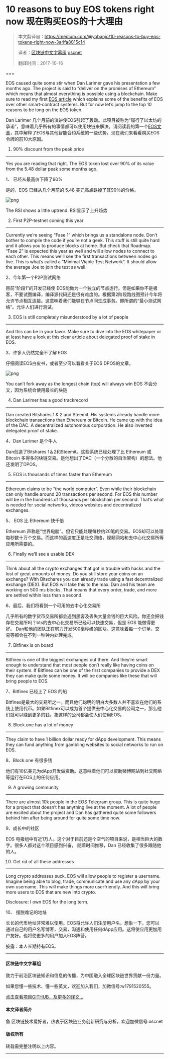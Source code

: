 # 10 reasons to buy EOS tokens right now 现在购买EOS的十大理由

> 本文翻译自：https://medium.com/@yobanjo/10-reasons-to-buy-eos-tokens-right-now-3a4fa8015c14
>
> 译者：[区块链中文字幕组](https://github.com/BlockchainTranslator/EOS) [oscnet](https://github.com/BlockchainTranslator/EOS)
>
> 翻译时间：2017-10-16

===

EOS caused quite some stir when Dan Larimer gave his presentation a few months ago. The project is said to “deliver on the promises of Ethereum” which means that almost everything is possible using a blockchain. Make sure to read my first [EOS article](https://medium.com/@yobanjo/eos-is-nailing-it-almost-100-aafa3f6410f5) which explains some of the benefits of EOS over other smart-contract systems. But for now let’s jump to the top 10 reasons to be long on the EOS token.

Dan Larimer 几个月前的演讲使EOS引起了轰动。此项目被称为“履行了以太坊的承诺”，意味着几乎所有的事情都可以使用块链来解决。请阅读我的第一个[EOS文章](https://medium.com/@yobanjo/eos-is-nailing-it-almost-100-aafa3f6410f5)，其中解释了EOS与其他智能合约系统的一些优势。现在我们来看看购买EOS令牌的前10大原因。


1. 90% discount from the peak price
---

Yes you are reading that right. The EOS token lost over 90% of its value from the 5.48 dollar peak some months ago.

1、 已经从最高价下降了90%


是的，EOS 已经从几个月前的 5.48 美元高点跌掉了其90％的价格。

![png](https://cdn-images-1.medium.com/max/800/1*Y_W_RLPuWHAZ9oZsAOk3Og.png)

The RSI shows a little uptrend. RSI显示了上升趋势

2. First P2P-testnet coming this year
---
Currently we’re seeing “Fase 1” which brings us a standalone node. Don’t bother to compile the code if you’re not a geek. This stuff is still quite hard and it allows you to produce blocks at home. But check that Roadmap. “Fase 2” is expected this year as well and will allow nodes to connect to each other. This means we’ll see the first transactions between nodes go live. This is what’s called a “Minimal Viable Test Network”. It should allow the average Joe to join the test as well.

2、今年第一个P2P测试网络

目前“阶段1”的开发已经使 EOS能做为一个独立的节点运行。但是如果你不是极客，不要试图编译，编译源代码还是很有难度的。根据第2阶段路线图预计今年将允许节点相互连接。这意味着我们能够在节点间生成事务。即所谓的“最小测试网络”。允许人们进行测试。

3. EOS is still completely misunderstood by a lot of people
---
And this can be in your favor. Make sure to dive into the EOS whitepaper or at least have a look at this clear article about delegated proof of stake in EOS.

3、许多人仍然完全不了解 EOS

仔细阅读EOS白皮书，或者至少可以看看关于EOS DPOS的文章。

![png](https://cdn-images-1.medium.com/max/1600/1*SC1m6O_TDMbzmrv8JIcUoQ.png)

You can’t fork away as the longest chain (top) will always win
EOS 不会分叉，因为系统会使用最长的块链

4. Dan Larimer has a good trackrecord
---
Dan created Bitshares 1 & 2 and Steemit. His systems already handle more blockchain transactions than Ethereum or Bitcoin. He came up with the idea of the DAC. A decentralized autonomous corporation. He also invented delegated proof of stake.

4、Dan Larimer 是个牛人

Dan创造了Bitshares 1＆2和Steemit。这些系统已经处理了比 Ethereum 或 Bitcoin 多得多的块链交易。是他想出了DAC（一个分散的自治架构）的想法。他还发明了DPOS。

5. EOS is thousands of times faster than Ethereum
---
Ethereum claims to be “the world computer”. Even while their blockchain can only handle around 20 transactions per second. For EOS this number will be in the hundreds of thousands per blockchain per second. That’s what is needed for social networks, videos websites and decentralized exchanges.

5、 EOS 比 Ethereum 快千倍

Ethereum 声称是“世界电脑”。但它只能处理每秒约20笔的交易。EOS却可以处理每秒数十万个交易。而这样的高速度正是社交网络，视频网站和去中心化交易所等应用所需要的。

6. Finally we’ll see a usable DEX
---
Think about all the crypto exchanges that got in trouble with hacks and the lost of great amounts of money. Do you still store your coins on an exchange? With Bitschares you can already trade using a fast decentralized exchange (DEX). But EOS will take this to the max. Dan and his team are working on 500 ms blocks. That means that every order, trade, and more are settled within less than a second.

6、最后，我们将看到一个可用的去中心化交易所

几乎所有的数字货币交易所都会遇到黑客及丢失大量金钱的巨大风险。你还会把钱存在交易所吗？bts的去中心化交易所已经可以快速交易，但是 EOS 能做得更好。 Dan和他的团队正在努力开发500毫秒级的区块。这意味着每一个订单，交易等都会在不到一秒钟内处理完成。

7. Bitfinex is on board
---
Bitfinex is one of the biggest exchanges out there. And they’re smart enough to understand that most people don’t really like having coins on their system. If Bitfinex can be one of the first companies to provide a DEX they can make quite some money. It will be companies like these that will bring people to EOS.

7、Bitfinex 已经上了 EOS 的船

Bitfinex是最大的交易所之一。而且他们聪明的明白大多数人并不喜欢在他们的系统上使用代币。如果Bitfinex可以成为首个提供去中心化交易的公司之一，那么他们就可以赚到更多的钱。象这样的公司都会使人们使用EOS。

8. Block.one has a lot of money
---
They claim to have 1 billion dollar ready for dApp development. This means they can fund anything from gambling websites to social networks to run on EOS.

8、Block.one 有很多钱

他们有10亿美元为dApp开发做资助。这意味着他们可以资助赌博网站到社交网络等运行在EOS上的任何应用。

9. A growing community
---
There are almost 10k people in the EOS Telegram group. This is quite huge for a project that doesn’t has anything live at the moment. A lot of people are excited about the project and Dan has gathered quite some followers behind him after being around for quite some time now.

9、成长中的社区

EOS 电报组中有近1万人。这个对于目前还是个空气的项目来说，是相当巨大的数字。很多人都对这个项目感到兴奋，
随着时间推移，Dan 已经收集了很多跟随他的人。

10. Get rid of all these addresses
---
Long crypto addresses suck. EOS will allow people to register a username. Imagine being able to blog, trade, communicate and use any dApp by your own username. This will make things more userfriendly. And this will bring more users to EOS that are new into crypto.

Disclosure: I own EOS for the long term.

10、 摆脱难记的地址

长长的代币地址非常难以使用。EOS将允许人们注册用户名。想象一下，您可以通过自己的用户名写博客，交易，沟通和使用任何dApp应用。这将使应用更加用户友好。也将使更多的用户加入EOS阵营。


披露：本人长期持有EOS。


----------------------------------------------------

#### 区块链中文字幕组

致力于前沿区块链知识和信息的传播，为中国融入全球区块链世界贡献一份力量。

如果您懂一些技术、懂一些英文，欢迎加入我们，加微信号:w1791520555。

[点击查看项目GITHUB，及更多的译文...](https://github.com/BlockchainTranslator/EOS)

#### 本文译者简介

鱼 区块链技术爱好者，热衷于区块链业务创新研究与分析，欢迎加微信号:oscnet

#### 版权所有

转载需完整注明以上内容。

----------------------------------------------------

